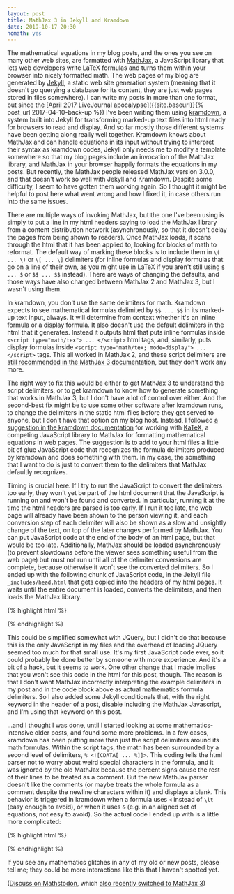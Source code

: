 ```yaml
---
layout: post
title: MathJax 3 in Jekyll and Kramdown
date: 2019-10-17 20:30
nomath: yes
---
```

The mathematical equations in my blog posts, and the ones you see on many other web sites, are formatted with [MathJax](https://www.mathjax.org/), a JavaScript library that lets web developers write LaTeX formulas and turns them within your browser into nicely formatted math. The web pages of my blog are generated by [Jekyll](https://jekyllrb.com), a static web site generation system (meaning that it doesn't go querying a database for its content, they are just web pages stored in files somewhere). I can write my posts in more than one format, but since the [April 2017 LiveJournal apocalypse]({{site.baseurl}}{% post_url 2017-04-10-back-up %}) I've been writing them using [kramdown](https://kramdown.gettalong.org), a system built into Jekyll for transforming marked-up text files into html ready for browsers to read and display. And so far mostly those different systems have been getting along really well together. Kramdown knows about MathJax and can handle equations in its input without trying to interpret their syntax as kramdown codes, Jekyll only needs me to modify a template somewhere so that my blog pages include an invocation of the MathJax library, and MathJax in your browser happily formats the equations in my posts. But recently, the MathJax people released MathJax version 3.0.0, and that doesn't work so well with Jekyll and Kramdown. Despite some difficulty, I seem to have gotten them working again. So I thought it might be helpful to post here what went wrong and how I fixed it, in case others run into the same issues.

There are multiple ways of invoking MathJax, but the one I've been using is simply to put a line in my html headers saying to load the MathJax library from a content distribution network (asynchronously, so that it doesn't delay the pages from being shown to readers). Once MathJax loads, it scans through the html that it has been applied to, looking for blocks of math to reformat. The default way of marking these blocks is to include them in `\( ... \)` or `\[ ... \]` delimiters (for inline formulas and display formulas that go on a line of their own, as you might use in LaTeX if you aren't still using `$ ... $` or `$$ ... $$` instead). There are ways of changing the defaults, and those ways have also changed between MathJax 2 and MathJax 3, but I wasn't using them.

In kramdown, you don't use the same delimiters for math. Kramdown expects to see mathematical formulas delimited by `$$ ... $$` in its marked-up text input, always. It will determine from context whether it's an inline formula or a display formula. It also doesn't use the default delimiters in the html that it generates. Instead it outputs html that puts inline formulas inside `<script type="math/tex"> ... </script>` html tags, and, similarly, puts display formulas inside `<script type="math/tex; mode=display"> ... </script>` tags. This all worked in MathJax 2, and these script delimiters are [still recommended in the MathJax 3 documentation](http://docs.mathjax.org/en/latest/upgrading/earlier/jsMath.html), but they don't work any more.

The right way to fix this would be either to get MathJax 3 to understand the script delimiters, or to get kramdown to know how to generate something that works in MathJax 3, but I don't have a lot of control over either. And the second-best fix might be to use some other software after kramdown runs, to change the delimiters in the static html files before they get served to anyone, but I don't have that option on my blog host. Instead, I followed [a suggestion in the kramdown documentation](https://kramdown.gettalong.org/math_engine/mathjax.html) for working with [KaTeX](https://katex.org), a competing JavaScript library to MathJax for formatting mathematical equations in web pages. The suggestion is to add to your html files a little bit of glue JavaScript code that recognizes the formula delimiters produced by kramdown and does something with them. In my case, the something that I want to do is just to convert them to the delimiters that MathJax defaultly recognizes.

Timing is crucial here. If I try to run the JavaScript to convert the delimiters too early, they won't yet be part of the html document that the JavaScript is running on and won't be found and converted. In particular, running it at the time the html headers are parsed is too early. If I run it too late, the web page will already have been shown to the person viewing it, and each conversion step of each delimiter will also be shown as a slow and unsightly change of the text, on top of the later changes performed by MathJax. You can put JavaScript code at the end of the body of an html page, but that would be too late. Additionally, MathJax should be loaded asynchronously (to prevent slowdowns before the viewer sees something useful from the web page) but must not run until all of the delimiter conversions are complete, because otherwise it won't see the converted delimiters. So I ended up with the following chunk of JavaScript code, in the Jekyll file `_includes/head.html` that gets copied into the headers of my html pages. It waits until the entire document is loaded, converts the delimiters, and then loads the MathJax library. 

{% highlight html %}
<script type="text/javascript">
document.addEventListener('DOMContentLoaded', function(){
  document.querySelectorAll("script[type='math/tex']").forEach(function(el){
    el.outerHTML = "\\(" + el.textContent + "\\)";
  });
  document.querySelectorAll("script[type='math/tex; mode=display']").forEach(function(el){
    el.outerHTML = "\\[" + el.textContent + "\\]";
  });
  var script = document.createElement('script');
  script.src = "https://cdn.jsdelivr.net/npm/mathjax@3/es5/tex-chtml.js";
  document.head.appendChild(script);
}, false);
</script>
{% endhighlight %}

This could be simplified somewhat with JQuery, but I didn't do that because this is the only JavaScript in my files and the overhead of loading JQuery seemed too much for that small use. It's my first JavaScript code ever, so it could probably be done better by someone with more experience. And it's a bit of a hack, but it seems to work. One other change that I made implies that you won't see this code in the html for this post, though. The reason is that I don't want MathJax incorrectly interpreting the example delimiters in my post and in the code block above as actual mathematics formula delimiters. So I also added some Jekyll conditionals that, with the right keyword in the header of a post, disable including the MathJax Javascript, and I'm using that keyword on this post.

...and I thought I was done, until I started looking at some mathematics-intensive older posts, and found some more problems. In a few cases, kramdown has been putting more than just the script delimiters around its math formulas. Within the script tags, the math has been surrounded by a second level of delimiters, `% <![CDATA[ ... %]]>`. This coding tells the html parser not to worry about weird special characters in the formula, and it was ignored by the old MathJax because the percent signs cause the rest of their lines to be treated as a comment. But the new MathJax parser doesn't like the comments (or maybe treats the whole formula as a comment despite the newline characters within it) and displays a blank. This behavior is triggered in kramdown when a formula uses `<` instead of `\lt` (easy enough to avoid), or when it uses `&` (e.g. in an aligned set of equations, not easy to avoid). So the actual code I ended up with is a little more complicated:

{% highlight html %}
<script type="text/javascript">
document.addEventListener('DOMContentLoaded', function(){
  function stripcdata(x) {
    if (x.startsWith('% <![CDATA[') && x.endsWith('%]]>'))
      return x.substring(11,x.length-4);
    return x;
  }
  document.querySelectorAll("script[type='math/tex']").forEach(function(el){
    el.outerHTML = "\\(" + stripcdata(el.textContent) + "\\)";
  });
  document.querySelectorAll("script[type='math/tex; mode=display']").forEach(function(el){
    el.outerHTML = "\\[" + stripcdata(el.textContent) + "\\]";
  });
  var script = document.createElement('script');
  script.src = "https://cdn.jsdelivr.net/npm/mathjax@3/es5/tex-chtml.js";
  document.head.appendChild(script);
}, false);
</script>
{% endhighlight %}

If you see any mathematics glitches in any of my old or new posts, please tell me; they could be more interactions like this that I haven't spotted yet.

([Discuss on Mathstodon](https://mathstodon.xyz/@11011110/102982168716719916), which [also recently switched to MathJax 3](https://mathstodon.xyz/@christianp/102955345066926415))